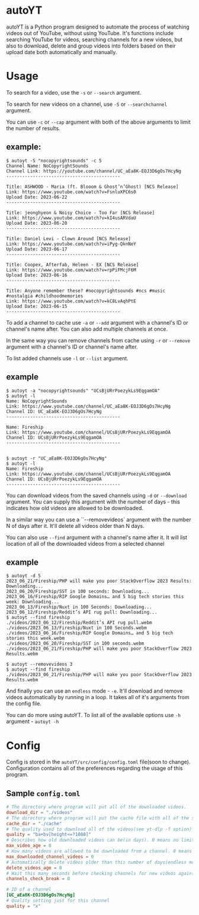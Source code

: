 # autoYT

autoYT is a Python program designed to automate the process of watching videos out of YouTube, without using YouTube. It's functions include searching YouTube for videos, searching channels for a new videos, but also to download, delete and group videos into folders based on their upload date both automatically and manually.

# Usage
To search for a video, use the `-s` or `--search` argument.

To search for new videos on a channel, use `-S` or `--searchchannel` argument.

You can use `-c` or `--cap` argument with both of the above arguments to limit the number of results.
## example:
```
$ autoyt -S "nocopyrightsounds" -c 5
Channel Name: NoCopyrightSounds
Channel Link: https://youtube.com/channel/UC_aEa8K-EOJ3D6gOs7HcyNg
-------------------------------------------

Title: ASHWOOD - Maria (ft. Blooom & Ghost’n’Ghost) [NCS Release]
Link: https://www.youtube.com/watch?v=FsnluXPC6s0
Upload Date: 2023-06-22
-------------------------------------------

Title: jeonghyeon & Noisy Choice - Too Far [NCS Release]
Link: https://www.youtube.com/watch?v=kI4usARVdaU
Upload Date: 2023-06-20
-------------------------------------------

Title: Daniel Levi - Clown Around [NCS Release]
Link: https://www.youtube.com/watch?v=iPyg-QknNeY
Upload Date: 2023-06-17
-------------------------------------------

Title: Coopex, Afterfab, Heleen - EX [NCS Release]
Link: https://www.youtube.com/watch?v=rpPiFMcjF6M
Upload Date: 2023-06-16
-------------------------------------------

Title: Anyone remember these? #nocopyrightsounds #ncs #music #nostalgia #childhoodmemories
Link: https://www.youtube.com/watch?v=kC8LvAqhPtE
Upload Date: 2023-06-15
-------------------------------------------
```

To add a channel to cache use `-a` or `--add` argument with a channel's ID or channel's name after. You can also add multiple channels at once.

In the same way you can remove channels from cache using `-r` or `--remove` argument with a channel's ID or channel's name after.

To list added channels use `-l` or `--list` argument.
## example
```
$ autoyt -a "nocopyrightsounds" "UCsBjURrPoezykLs9EqgamOA"
$ autoyt -l
Name: NoCopyrightSounds
Link: https://www.youtube.com/channel/UC_aEa8K-EOJ3D6gOs7HcyNg
Channel ID: UC_aEa8K-EOJ3D6gOs7HcyNg
-------------------------------------------

Name: Fireship
Link: https://www.youtube.com/channel/UCsBjURrPoezykLs9EqgamOA
Channel ID: UCsBjURrPoezykLs9EqgamOA
-------------------------------------------


$ autoyt -r "UC_aEa8K-EOJ3D6gOs7HcyNg"
$ autoyt -l
Name: Fireship
Link: https://www.youtube.com/channel/UCsBjURrPoezykLs9EqgamOA
Channel ID: UCsBjURrPoezykLs9EqgamOA
-------------------------------------------
```
You can download videos from the saved channels using `-d` or `--download` argument. You can supply this argument with the number of days - this indicates how old videos are allowed to be downloaded.

In a similar way you can use a ``--removevideos` argument with the number N of days after it. It'll delete all videos older than N days.

You can also use `--find` argument with a channel's name after it. It will list location of all of the downloaded videos from a selected channel

## example
```
$ autoyt -d 5
2023_06_21/Fireship/PHP will make you poor StackOverflow 2023 Results: Downloading...
2023_06_20/Fireship/SST in 100 seconds: Downloading...
2023_06_16/Fireship/RIP Google Domains… and 5 big tech stories this week: Downloading...
2023_06_13/Fireship/Nuxt in 100 Seconds: Downloading...
2023_06_12/Fireship/Reddit’s API rug pull: Downloading...
$ autoyt --find fireship
./videos/2023_06_12/Fireship/Reddit’s API rug pull.webm
./videos/2023_06_13/Fireship/Nuxt in 100 Seconds.webm
./videos/2023_06_16/Fireship/RIP Google Domains… and 5 big tech stories this week.webm
./videos/2023_06_20/Fireship/SST in 100 seconds.webm
./videos/2023_06_21/Fireship/PHP will make you poor StackOverflow 2023 Results.webm   

$ autoyt --removevideos 3
$ autoyt --find fireship 
./videos/2023_06_21/Fireship/PHP will make you poor StackOverflow 2023 Results.webm
```

And finally you can use an `endless` mode - `-e`. It'll download and remove videos automatically by running in a loop. It takes all of it's arguments from the config file.

You can do more using autoYT. To list all of the available options use `-h` argument - `autoyt -h`

# Config

Config is stored in the `autoYT/src/config/config.toml` file(soon to change). Configuration contains all of the preferences regarding the usage of this program.
## Sample `config.toml`
```toml
# The directory where program will put all of the downloaded videos.
download_dir = "./videos"
# The directory where program will put the cache file with all of the saved channels
cache_dir = "./cache"
# The quality used to download all of the videos(see yt-dlp -f option)
quality = "ba+bv[height<=?1080]"
# Describes how old downloaded videos can be(in days). 0 means no limit.
max_video_age = 0
# How many videos are allowed to be downloaded from a channel. 0 means no limit.
max_downloaded_channel_videos = 0
# Automatically delete videos older than this number of days(endless mode). 0 means never.
delete_videos_age = 0 
# Wait this many seconds before checking channels for new videos again(endless mode).
channels_check_break = 0

# ID of a channel
[UC_aEa8K-EOJ3D6gOs7HcyNg]
# Quality setting just for this channel
quality = "x"
```